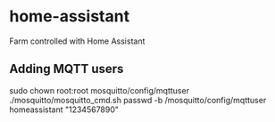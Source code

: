 # home-assistant
Farm controlled with Home Assistant


## Adding MQTT users
sudo chown root:root mosquitto/config/mqttuser
./mosquitto/mosquitto_cmd.sh passwd -b  /mosquitto/config/mqttuser homeassistant "1234567890"